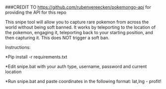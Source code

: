 ###CREDIT TO https://github.com/rubenvereecken/pokemongo-api for providing the API for this repo

This snipe tool will allow you to capture rare pokemon from across the world without being soft banned. It 
works by teleporting to the location of the pokemon, engaging it, teleporting back to your starting position,
and then capturing it. This does NOT trigger a soft ban.

Instructions:

*Pip install -r requirements.txt

*Edit snipe.bat with your auth type, username, password and current location

*Run snipe.bat and paste coordinates in the following format: lat,lng - profit!